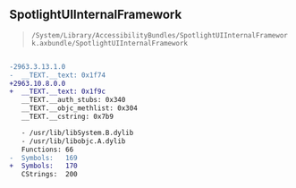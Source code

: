 ## SpotlightUIInternalFramework

> `/System/Library/AccessibilityBundles/SpotlightUIInternalFramework.axbundle/SpotlightUIInternalFramework`

```diff

-2963.3.13.1.0
-  __TEXT.__text: 0x1f74
+2963.10.8.0.0
+  __TEXT.__text: 0x1f9c
   __TEXT.__auth_stubs: 0x340
   __TEXT.__objc_methlist: 0x304
   __TEXT.__cstring: 0x7b9

   - /usr/lib/libSystem.B.dylib
   - /usr/lib/libobjc.A.dylib
   Functions: 66
-  Symbols:   169
+  Symbols:   170
   CStrings:  200
 

```
